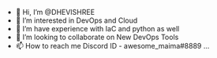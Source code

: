 - 👋 Hi, I’m @DHEVISHREE
- 👀 I’m interested in DevOps and Cloud
- 🌱 I’m have experience with IaC and python as well
- 💞️ I’m looking to collaborate on New DevOps Tools
- 📫 How to reach me Discord ID - awesome_maima#8889 ... 

<!---
DHEVISHREE/DHEVISHREE is a ✨ special ✨ repository because its `README.md` (this file) appears on your GitHub profile.

You can click the Preview link to take a look at your changes.
--->
